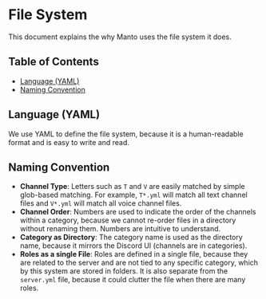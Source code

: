 # File System <!-- omit in toc -->

This document explains the why Manto uses the file system it does.

## Table of Contents <!-- omit in toc -->

- [Language (YAML)](#language-yaml)
- [Naming Convention](#naming-convention)

## Language (YAML)

We use YAML to define the file system, because it is a human-readable format and is easy to write and read.

## Naming Convention

- **Channel Type**: Letters such as `T` and `V` are easily matched by simple glob-based matching. For example, `T*.yml` will match all text channel files and `V*.yml` will match all voice channel files.
- **Channel Order**: Numbers are used to indicate the order of the channels within a category, because we cannot re-order files in a directory without renaming them. Numbers are intuitive to understand.
- **Category as Directory**: The category name is used as the directory name, because it mirrors the Discord UI (channels are in categories).
- **Roles as a single File**: Roles are defined in a single file, because they are related to the server and are not tied to any specific category, which by this system are stored in folders. It is also separate from the `server.yml` file, because it could clutter the file when there are many roles.
